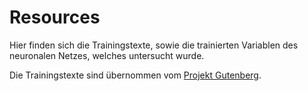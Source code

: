 # Resources

Hier finden sich die Trainingstexte, sowie die trainierten Variablen des neuronalen Netzes, welches untersucht wurde.

Die Trainingstexte sind übernommen vom [Projekt Gutenberg](http://gutenberg.spiegel.de/).